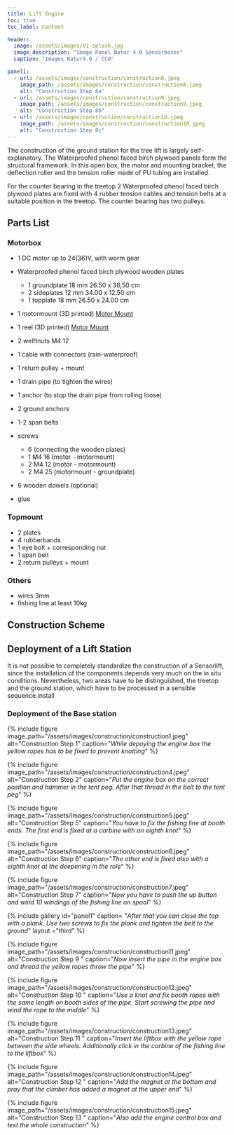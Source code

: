 ```yaml
---
title: Lift Engine
toc: true
toc_label: Content

header:
  image: /assets/images/01-splash.jpg
  image_description: "Image Panel Natur 4.0 Sensorboxes"
  caption: "Images Natur4.0 / CC0"

panel1:
  - url: /assets/images/construction/construction8.jpeg
    image_path: /assets/images/construction/construction8.jpeg
    alt: "Construction Step 8a"
  - url: /assets/images/construction/construction9.jpeg
    image_path: /assets/images/construction/construction9.jpeg
    alt: "Construction Step 8b"
  - url: /assets/images/construction/construction10.jpeg
    image_path: /assets/images/construction/construction10.jpeg
    alt: "Construction Step 8c"    
---
```



The construction of the ground station for the tree lift is largely self-explanatory. The Waterproofed phenol faced birch plywood panels form the structural framework.  In this open box, the motor and mounting bracket, the deflection roller and the tension roller made of PU tubing are installed.

For the counter bearing in the treetop 2 Waterproofed phenol faced birch plywood plates are fixed with 4 rubber tension cables and tension belts at a suitable position in the treetop. The counter bearing has two pulleys.

## Parts List

### Motorbox
- 1 DC motor up to 24(36)V, with worm gear
- Waterproofed phenol faced birch plywood wooden plates 

	- 1 groundplate 18 mm  26.50 x 36,50 cm
	- 2 sideplates  12 mm  34.00 x 12.50 cm
	- 1 topplate 18 mm  26.50 x 24.00 cm
- 1 motormount (3D printed) [Motor Mount](https://github.com/Nature40/Sensorboxes-Design/blob/master/printdesigns/version_1/flashforge/engine_mount_V1.gx)
- 1 reel (3D printed) [Motor Mount](https://github.com/Nature40/Sensorboxes-Design/blob/master/printdesigns/version_1/flashforge/winch_reel_kite_cover_V1.gx)
- 2 welftnuts M4 12
- 1 cable with connectors (rain-waterproof)
- 1 return pulley + mount
- 1 drain pipe (to tighten the wires)
- 1 anchor (to stop the drain pipe from rolling loose)
- 2 ground anchors
- 1-2 span belts
- screws
	- 6 (connecting the wooden plates)
	- 1 M4 16 (motor - motormount)
	- 2 M4 12 (motor - motormount)
	- 2 M4 25 (motormount - groundplate) 
- 6 wooden dowels (optional)
- glue


### Topmount
- 2 plates
- 4 rubberbands
- 1 eye bolt + corresponding nut
- 1 span belt
- 2 return pulleys + mount 

### Others
- wires 3mm
- fishing line at least 10kg

## Construction Scheme

## Deployment of a Lift Station

It is not possible to completely standardize the construction of a Sensorlift, since the installation of the components depends very much on the in situ conditions. Nevertheless, two areas have to be distinguished, the treetop and the ground station, which have to be processed in a sensible sequence.install

### Deployment of the Base station

{% include figure image_path="/assets/images/construction/construction1.jpeg" alt="Construction Step 1" caption="*While depoying the engine box the yellow ropes has to be fixed to prevent knotting*" %}

{% include figure image_path="/assets/images/construction/construction4.jpeg" alt="Construction Step 2" caption="*Put the engine box on the correct position and hammer in the tent peg. After that thread in the belt to the tent peg*" %}

{% include figure image_path="/assets/images/construction/construction5.jpeg" alt="Construction Step 5" caption="*You have to fix the fishing line at booth ends. The first end is fixed at a carbine with an eighth knot*" %}

{% include figure image_path="/assets/images/construction/construction6.jpeg" alt="Construction Step 6" caption="*The other end is fixed also with a eighth knot at the deepening in the role*" %}


{% include figure image_path="/assets/images/construction/construction7.jpeg" alt="Construction Step 7" caption="*Now you have to push the up button and wind 10 windings of the fishing line on spool*" %}



{% include gallery id="panel1"  caption= "*After that you can close the top with a plank. Use two screws to fix the plank and tighten the belt to the ground*" layout ="third"  %}



{% include figure image_path="/assets/images/construction/construction11.jpeg" alt="Construction Step 9 " caption="*Now insert the pipe in the engine box and thread the yellow ropes throw the pipe*" %}

{% include figure image_path="/assets/images/construction/construction12.jpeg" alt="Construction Step 10 " caption="*Use a knot and fix booth ropes with the same length on booth sides of the pipe. Start screwing the pipe and wind the rope to the middle*" %}

{% include figure image_path="/assets/images/construction/construction13.jpeg" alt="Construction Step 11 " caption="*Insert the liftbox with the yellow rope between the side wheels. Additionally click in the carbine of the fishing line to the liftbox*" %}

{% include figure image_path="/assets/images/construction/construction14.jpeg" alt="Construction Step 12 " caption="*Add the magnet at the bottom and pray that the climber has added a magnet at the upper end*" %}

{% include figure image_path="/assets/images/construction/construction15.jpeg" alt="Construction Step 13 " caption="*Also add the engine control box and test the whole construction*" %}

